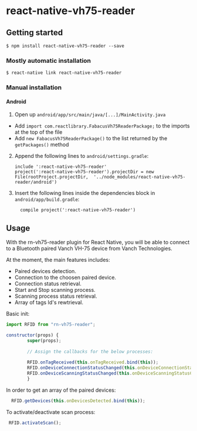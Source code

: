 
# react-native-vh75-reader

## Getting started

`$ npm install react-native-vh75-reader --save`

### Mostly automatic installation

`$ react-native link react-native-vh75-reader`

### Manual installation



#### Android

1. Open up `android/app/src/main/java/[...]/MainActivity.java`
  - Add `import com.reactlibrary.FabacusVh75ReaderPackage;` to the imports at the top of the file
  - Add `new FabacusVh75ReaderPackage()` to the list returned by the `getPackages()` method
2. Append the following lines to `android/settings.gradle`:
  	```
  	include ':react-native-vh75-reader'
  	project(':react-native-vh75-reader').projectDir = new File(rootProject.projectDir, 	'../node_modules/react-native-vh75-reader/android')
  	```
3. Insert the following lines inside the dependencies block in `android/app/build.gradle`:
  	```
      compile project(':react-native-vh75-reader')
  	```



## Usage
With the rn-vh75-reader plugin for React Native, you will be able to connect to a Bluetooth paired Vanch VH-75 device from Vanch Technologies.

At the moment, the main features includes: 

- Paired devices detection.
- Connection to the choosen paired device.
- Connection status retrieval.
- Start and Stop scanning process.
- Scanning process status retrieval.
- Array of tags Id's rewtrieval.

Basic init:
```javascript
import RFID from "rn-vh75-reader";

constructor(props) {
        super(props);
        
        // Assign the callbacks for the below processes:
        
        RFID.onTagReceived(this.onTagReceived.bind(this));
        RFID.onDeviceConnectionStatusChanged(this.onDeviceConnectionStatusChanged.bind(this));
        RFID.onDeviceScanningStatusChanged(this.onDeviceScanningStatusChanged.bind(this));
        }

```
In order to get an array of the paired devices:
```javascript
  RFID.getDevices(this.onDevicesDetected.bind(this));
```
 
To activate/deactivate scan process:
```javascript
 RFID.activateScan();
 ```
